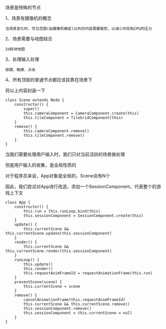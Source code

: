 场景是特殊的节点

1、场景有摄像机的概念

    当场景变化时，可见范围(由摄像机确定)以外的内容需要裁剪，以减小内存和CPU的压力
 
2、场景需要与地图结合

    2d砖块地图

3、处理输入处理

    按键、触摸、点击

4、所有顶层的普通节点都应该挂靠在场景下

将以上内容封装一下

```
class Scene extends Node {
    constructor() {
        super()
        this.cameraComponent = CameraComponent.create(this)
        this.tileComponent = TileGridComponent(this)
    }
    remove() {
        this.cameraComponent.remove()
        this.tileComponent.remove()
    }
}
```

当我们需要处理用户输入时，我们只对当前活跃的场景做处理

但是用户输入的收集，是全局性质的

对于程序员来说，App对象是全局的，Scene会有N个

因此，我们尝试对App进行改造，添加一个SessionComponent，代表整个的游戏上下文

```
class App {
    constructor() {
        this.run = this.runLoop.bind(this)
        this.sessionComponent = SessionComponent.create(this)
    }
    update() {
        this.currentScene && this.currentScene.update(this.sessionComponent)
    }
    render() {
        this.currentScene && this.currentScene.render(this.sessionComponent)
    }
    runLoop() {
        this.update()
        this.render()
        this.requestAnimFrameId = requestAnimationFrame(this.run)
    }
    presentScene(scene) {
        this.currentScene = scene
    }
    remove() {
        cancelAnimationFrame(this.requestAnimFrameId)
        this.currentScene && this.currentScene.remove()
        this.sessionComponent.remove()
        this.sessionComponent = this.currentScene = null
    }
}
```